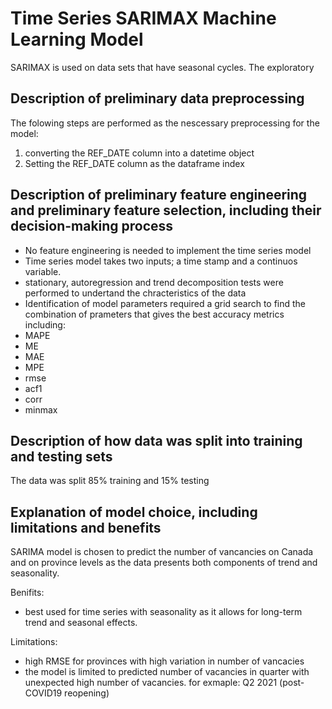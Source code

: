 # Time Series SARIMAX Machine Learning Model
SARIMAX is used on data sets that have seasonal cycles. The exploratory 
## Description of preliminary data preprocessing
The folowing steps are performed as the nescessary preprocessing for the model:
1. converting the REF_DATE column into a datetime object
2. Setting the REF_DATE column as the dataframe index

##  Description of preliminary feature engineering and preliminary feature selection, including their decision-making process
* No feature engineering is needed to implement the time series model
* Time series model takes two inputs; a time stamp and a continuos variable.
* stationary, autoregression and trend decomposition tests were performed to undertand the chracteristics of the data
* Identification of model parameters required a grid search to find the combination of prameters that gives the best accuracy metrics including:
 * MAPE
 * ME
 * MAE
 * MPE
 * rmse
 * acf1
 * corr
 * minmax

## Description of how data was split into training and testing sets

The data was split 85% training and 15% testing

##  Explanation of model choice, including limitations and benefits
SARIMA model is chosen to predict the number of vancancies on Canada and on province levels as the data presents both components of trend and seasonality.

Benifits:
* best used for time series with seasonality as it  allows for long-term trend and seasonal effects.

Limitations:
* high RMSE for provinces with high variation in number of vancacies
* the model is limited to predicted number of vacancies in quarter with unexpected high number of vacancies. for exmaple: Q2 2021 (post-COVID19 reopening)